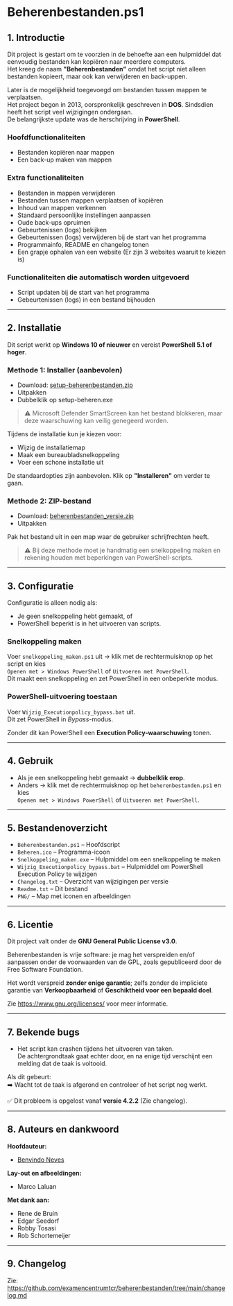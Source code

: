 ﻿# Beherenbestanden.ps1

## 1. Introductie

Dit project is gestart om te voorzien in de behoefte aan een hulpmiddel dat eenvoudig bestanden kan kopiëren naar meerdere computers.  
Het kreeg de naam **"Beherenbestanden"** omdat het script niet alleen bestanden kopieert, maar ook kan verwijderen en back-uppen.

Later is de mogelijkheid toegevoegd om bestanden tussen mappen te verplaatsen.  
Het project begon in 2013, oorspronkelijk geschreven in **DOS**. Sindsdien heeft het script veel wijzigingen ondergaan.  
De belangrijkste update was de herschrijving in **PowerShell**.

### Hoofdfunctionaliteiten
- Bestanden kopiëren naar mappen  
- Een back-up maken van mappen

### Extra functionaliteiten
- Bestanden in mappen verwijderen  
- Bestanden tussen mappen verplaatsen of kopiëren  
- Inhoud van mappen verkennen  
- Standaard persoonlijke instellingen aanpassen  
- Oude back-ups opruimen  
- Gebeurtenissen (logs) bekijken
- Gebeurtenissen (logs) verwijderen bij de start van het programma    
- Programmainfo, README en changelog tonen  
- Een grapje ophalen van een website (Er zijn 3 websites waaruit te kiezen is) 

### Functionaliteiten die automatisch worden uitgevoerd
- Script updaten bij de start van het programma 
- Gebeurtenissen (logs) in een bestand bijhouden

---

## 2. Installatie

Dit script werkt op **Windows 10 of nieuwer** en vereist **PowerShell 5.1 of hoger**.

### Methode 1: Installer (aanbevolen)
- Download: [setup-beherenbestanden.zip](https://github.com/examencentrumtcr/beherenbestanden/tree/main/setup)
- Uitpakken
- Dubbelklik op setup-beheren.exe

> ⚠️ Microsoft Defender SmartScreen kan het bestand blokkeren, maar deze waarschuwing kan veilig genegeerd worden.

Tijdens de installatie kun je kiezen voor:
- Wijzig de installatiemap  
- Maak een bureaubladsnelkoppeling  
- Voer een schone installatie uit  

De standaardopties zijn aanbevolen. Klik op **"Installeren"** om verder te gaan.

### Methode 2: ZIP-bestand
- Download: [beherenbestanden_versie.zip](https://github.com/examencentrumtcr/beherenbestanden/tree/main/release)
- Uitpakken

Pak het bestand uit in een map waar de gebruiker schrijfrechten heeft.  
> ⚠️ Bij deze methode moet je handmatig een snelkoppeling maken en rekening houden met beperkingen van PowerShell-scripts.  

---

## 3. Configuratie

Configuratie is alleen nodig als:
- Je geen snelkoppeling hebt gemaakt, of  
- PowerShell beperkt is in het uitvoeren van scripts.  

### Snelkoppeling maken
Voer `snelkoppeling_maken.ps1` uit → klik met de rechtermuisknop op het script en kies  
  `Openen met > Windows PowerShell` of `Uitvoeren met PowerShell`.  
Dit maakt een snelkoppeling en zet PowerShell in een onbeperkte modus.  

### PowerShell-uitvoering toestaan
Voer `Wijzig_Executionpolicy_bypass.bat` uit.  
Dit zet PowerShell in *Bypass*-modus.  

Zonder dit kan PowerShell een **Execution Policy-waarschuwing** tonen.  

---

## 4. Gebruik

- Als je een snelkoppeling hebt gemaakt → **dubbelklik erop**.  
- Anders → klik met de rechtermuisknop op het `beherenbestanden.ps1` en kies  
  `Openen met > Windows PowerShell` of `Uitvoeren met PowerShell`.  

---

## 5. Bestandenoverzicht

- `Beherenbestanden.ps1` – Hoofdscript  
- `Beheren.ico` – Programma-icoon  
- `Snelkoppeling_maken.exe` – Hulpmiddel om een snelkoppeling te maken  
- `Wijzig_Executionpolicy_bypass.bat` – Hulpmiddel om PowerShell Execution Policy te wijzigen  
- `Changelog.txt` – Overzicht van wijzigingen per versie  
- `Readme.txt` – Dit bestand  
- `PNG/` – Map met iconen en afbeeldingen  

---

## 6. Licentie

Dit project valt onder de **GNU General Public License v3.0**.  

Beherenbestanden is vrije software: je mag het verspreiden en/of aanpassen onder de voorwaarden van de GPL, zoals gepubliceerd door de Free Software Foundation.  

Het wordt verspreid **zonder enige garantie**; zelfs zonder de impliciete garantie van **Verkoopbaarheid** of **Geschiktheid voor een bepaald doel**.  

Zie <https://www.gnu.org/licenses/> voor meer informatie.  

---

## 7. Bekende bugs

- Het script kan crashen tijdens het uitvoeren van taken.  
  De achtergrondtaak gaat echter door, en na enige tijd verschijnt een melding dat de taak is voltooid.  

Als dit gebeurt:  
➡️ Wacht tot de taak is afgerond en controleer of het script nog werkt.  

✅ Dit probleem is opgelost vanaf **versie 4.2.2** (Zie changelog).

---

## 8. Auteurs en dankwoord

**Hoofdauteur:**  
- [Benvindo Neves](https://neveshuis.nl/over-mij)  

**Lay-out en afbeeldingen:**  
- Marco Laluan  

**Met dank aan:**  
- Rene de Bruin  
- Edgar Seedorf  
- Robby Tosasi  
- Rob Schortemeijer  

---

## 9. Changelog

Zie: <https://github.com/examencentrumtcr/beherenbestanden/tree/main/changelog.md>
